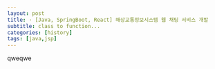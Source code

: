 ```yaml
---
layout: post
title: · [Java, SpringBoot, React] 해상교통정보시스템 웹 채팅 서비스 개발
subtitle: class to function...
categories: [history]
tags: [java,jsp]
---
```


qweqwe